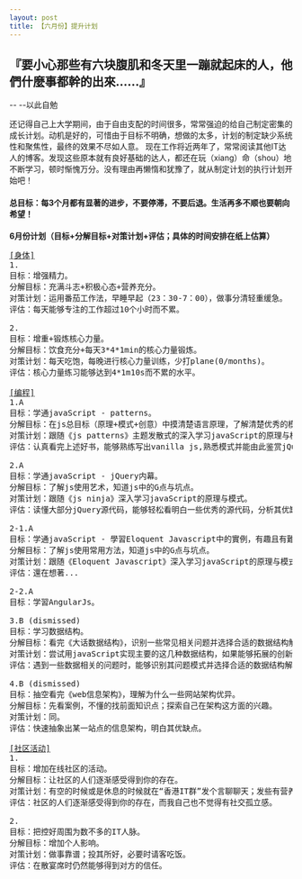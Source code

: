 ```yaml
--- 
layout: post
title: 【六月份】提升计划
---
```


<h2>『要小心那些有六块腹肌和冬天里一蹦就起床的人，他們什麼事都幹的出來......』</h2>
-- --以此自勉

还记得自己上大学期间，由于自由支配的时间很多，常常强迫的给自己制定密集的成长计划。动机是好的，可惜由于目标不明确，想做的太多，计划的制定缺少系统性和聚焦性，最终的效果不尽如人意。
现在工作将近两年了，常常阅读其他IT达人的博客。发现这些原本就有良好基础的达人，都还在玩（xiang）命（shou）地不断学习，顿时惭愧万分。没有理由再懒惰和犹豫了，就从制定计划的执行计划开始吧！

<h4>总目标：每3个月都有显著的进步，不要停滞，不要后退。生活再多不顺也要朝向希望！</h4>

<strong>6月份计划（目标+分解目标+对策计划+评估；具体的时间安排在纸上估算）</strong><br/>
<pre>
<a id="physic" href="#physic">[身体]</a>
1. 
目标：增强精力。
分解目标：充满斗志+积极心态+营养充分。
对策计划：运用番茄工作法，早睡早起（23：30-7：00），做事分清轻重缓急。
评估：每天能够专注的工作超过10个小时而不累。

2.
目标：增重+锻炼核心力量。
分解目标：饮食充分+每天3*4*1min的核心力量锻炼。
对策计划：每天吃饱，每晚进行核心力量训练，少打plane(0/months)。
评估：核心力量练习能够达到4*1m10s而不累的水平。

<a id="code" href="#code">[编程]</a>
1.A
目标：学通javaScript - patterns。 
分解目标：在js总目标（原理+模式+创意）中摸清楚语言原理，了解清楚优秀的模式，知道js中的G点与坑点。
对策计划：跟随《js patterns》主题发散式的深入学习javaScript的原理与模式，搞清楚包括MVC在内的设计模式。
评估：认真看完上述好书，能够熟练写出vanilla js,熟悉模式并能由此鉴赏jQuery之美。

2.A
目标：学通javaScript - jQuery内幕。
分解目标：了解js使用艺术，知道js中的G点与坑点。
对策计划：跟随《js ninja》深入学习javaScript的原理与模式。
评估：读懂大部分jQuery源代码，能够轻松看明白一些优秀的源代码，分析其优缺点。

2-1.A
目标：学通javaScript - 學習Eloquent Javascript中的實例，有趣且有難度。
分解目标：了解js使用常用方法，知道js中的G点与坑点。
对策计划：跟随《Eloquent Javascript》深入学习javaScript的原理与模式。
评估：還在想著...

2-2.A
目标：学習AngularJs。

3.B	(dismissed)
目标：学习数据结构。
分解目标：看完《大话数据结构》，识别一些常见相关问题并选择合适的数据结构解决问题。
对策计划：尝试用javaScript实现主要的这几种数据结构，如果能够拓展的创新更好。
评估：遇到一些数据相关的问题时，能够识别其问题模式并选择合适的数据结构解决问题。

4.B (dismissed)
目标：抽空看完《web信息架构》，理解为什么一些网站架构优异。
分解目标：先看案例，不懂的找前面知识点；探索自己在架构这方面的兴趣。
对策计划：同。
评估：快速抽象出某一站点的信息架构，明白其优缺点。

<a id="social" href="#social">[社区活动]</a>
1. 
目标：增加在线社区的活动。
分解目标：让社区的人们逐渐感受得到你的存在。
对策计划：有空的时候或是休息的时候就在“香港IT群”发个言聊聊天；发些有营养的朋友圈信息。
评估：社区的人们逐渐感受得到你的存在，而我自己也不觉得有社交孤立感。

2.
目标：把控好周围为数不多的IT人脉。
分解目标：增加个人影响。
对策计划：做事靠谱；投其所好，必要时请客吃饭。
评估：在散宴席时仍然能够得到对方的信任。

</pre>